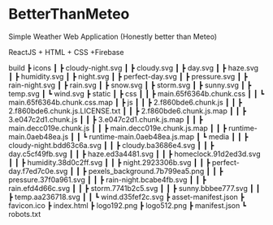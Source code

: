 # BetterThanMeteo
 Simple Weather Web Application (Honestly better than Meteo)

ReactJS + HTML + CSS +Firebase

build
 ┣ icons
 ┃ ┣ cloudy-night.svg
 ┃ ┣ cloudy.svg
 ┃ ┣ day.svg
 ┃ ┣ haze.svg
 ┃ ┣ humidity.svg
 ┃ ┣ night.svg
 ┃ ┣ perfect-day.svg
 ┃ ┣ pressure.svg
 ┃ ┣ rain-night.svg
 ┃ ┣ rain.svg
 ┃ ┣ snow.svg
 ┃ ┣ storm.svg
 ┃ ┣ sunny.svg
 ┃ ┣ temp.svg
 ┃ ┗ wind.svg
 ┣ static
 ┃ ┣ css
 ┃ ┃ ┣ main.65f6364b.chunk.css
 ┃ ┃ ┗ main.65f6364b.chunk.css.map
 ┃ ┣ js
 ┃ ┃ ┣ 2.f860bde6.chunk.js
 ┃ ┃ ┣ 2.f860bde6.chunk.js.LICENSE.txt
 ┃ ┃ ┣ 2.f860bde6.chunk.js.map
 ┃ ┃ ┣ 3.e047c2d1.chunk.js
 ┃ ┃ ┣ 3.e047c2d1.chunk.js.map
 ┃ ┃ ┣ main.decc019e.chunk.js
 ┃ ┃ ┣ main.decc019e.chunk.js.map
 ┃ ┃ ┣ runtime-main.0aeb48ea.js
 ┃ ┃ ┗ runtime-main.0aeb48ea.js.map
 ┃ ┗ media
 ┃ ┃ ┣ cloudy-night.bdd63c6a.svg
 ┃ ┃ ┣ cloudy.ba3686e4.svg
 ┃ ┃ ┣ day.c5cf49fb.svg
 ┃ ┃ ┣ haze.ed3a4481.svg
 ┃ ┃ ┣ homeclock.91d2ed3d.svg
 ┃ ┃ ┣ humidity.38d0c2ff.svg
 ┃ ┃ ┣ night.2923306b.svg
 ┃ ┃ ┣ perfect-day.f7ed7c0e.svg
 ┃ ┃ ┣ pexels_background.7b799ea5.png
 ┃ ┃ ┣ pressure.37f0a961.svg
 ┃ ┃ ┣ rain-night.bcabe4fb.svg
 ┃ ┃ ┣ rain.efd4d66c.svg
 ┃ ┃ ┣ storm.7741b2c5.svg
 ┃ ┃ ┣ sunny.bbbee777.svg
 ┃ ┃ ┣ temp.aa236718.svg
 ┃ ┃ ┗ wind.d35fef2c.svg
 ┣ asset-manifest.json
 ┣ favicon.ico
 ┣ index.html
 ┣ logo192.png
 ┣ logo512.png
 ┣ manifest.json
 ┗ robots.txt